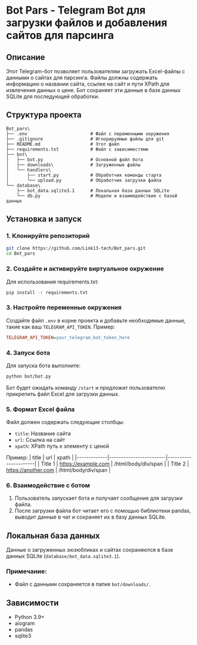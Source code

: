 
# Bot Pars - Telegram Bot для загрузки файлов и добавления сайтов для парсинга

## Описание
Этот Telegram-бот позволяет пользователям загружать Excel-файлы с данными о сайтах для парсинга. Файлы должны содержать информацию о названии сайта, ссылке на сайт и пути XPath для извлечения данных о цене. Бот сохраняет эти данные в базе данных SQLite для последующей обработки.

## Структура проекта
```
Bot_pars\
├── .env                        # Файл с переменными окружения
├── .gitignore                  # Игнорируемые файлы для git
├── README.md                   # Этот файл
├── requirements.txt            # Файл с зависимостями
├── bot\
│   ├── bot.py                  # Основной файл бота
│   ├── downloads\              # Загруженные файлы
│   └── handlers\
│       ├── start.py            # Обработчик команды старта
│       └── upload.py           # Обработчик загрузки файла
└── database\
    ├── bot_data.sqlite3.1      # Локальная база данных SQLite
    └── db.py                   # Модели и взаимодействие с базой данных

```

## Установка и запуск

### 1. Клонируйте репозиторий
```bash
git clone https://github.com/Link13-tech/Bot_pars.git
cd Bot_pars
```

### 2. Создайте и активируйте виртуальное окружение

Для использования requirements.txt:
```bash
pip install -r requirements.txt
```

### 3. Настройте переменные окружения
Создайте файл `.env` в корне проекта и добавьте необходимые данные, такие как ваш `TELEGRAM_API_TOKEN`. Пример:
```ini
TELEGRAM_API_TOKEN=your_telegram_bot_token_here
```

### 4. Запуск бота
Для запуска бота выполните:
```bash
python bot/bot.py
```

Бот будет ожидать команду `/start` и предложит пользователю прикрепить файл Excel для загрузки данных.

### 5. Формат Excel файла
Файл должен содержать следующие столбцы:
- `title`: Название сайта
- `url`: Ссылка на сайт
- `xpath`: XPath путь к элементу с ценой

Пример:
| title       | url                    | xpath                |
|-------------|------------------------|----------------------|
| Title 1     | https://example.com    | /html/body/div/span  |
| Title 2     | https://another.com    | /html/body/div/span  |

### 6. Взаимодействие с ботом
1. Пользователь запускает бота и получает сообщение для загрузки файла.
2. После загрузки файла бот читает его с помощью библиотеки pandas, выводит данные в чат и сохраняет их в базу данных SQLite.

## Локальная база данных
Данные о загруженных зюзюбликах и сайтах сохраняются в базе данных SQLite (`database/bot_data.sqlite3.1`).

### Примечание:
- Файл с данными сохраняется в папке `bot/downloads/`.

## Зависимости
- Python 3.9+
- aiogram
- pandas
- sqlite3
